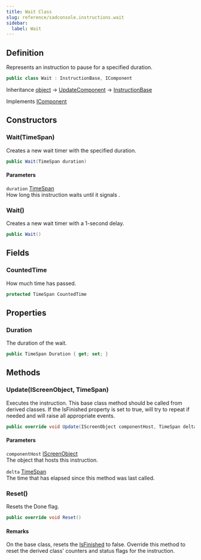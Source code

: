 ```yaml
---
title: Wait Class
slug: reference/sadconsole.instructions.wait
sidebar:
  label: Wait
---
```

## Definition

Represents an instruction to pause for a specified duration.

```csharp title="C#"
public class Wait : InstructionBase, IComponent
```

Inheritance [object](https://learn.microsoft.com/dotnet/api/system.object/) → [UpdateComponent](../sadconsole.components.updatecomponent/) → [InstructionBase](../sadconsole.instructions.instructionbase/)

Implements [IComponent](../sadconsole.components.icomponent/)

## Constructors

### Wait(TimeSpan)

Creates a new wait timer with the specified duration.

```csharp title="C#"
public Wait(TimeSpan duration)
```

#### Parameters

`duration` [TimeSpan](https://learn.microsoft.com/dotnet/api/system.timespan/)  
How long this instruction waits until it signals <xref href="SadConsole.Instructions.InstructionBase.IsFinished" data-throw-if-not-resolved="false"></xref>.


### Wait()

Creates a new wait timer with a 1-second delay.

```csharp title="C#"
public Wait()
```


## Fields

### CountedTime

How much time has passed.

```csharp title="C#"
protected TimeSpan CountedTime
```

## Properties

### Duration

The duration of the wait.

```csharp title="C#"
public TimeSpan Duration { get; set; }
```

## Methods

### Update(IScreenObject, TimeSpan)

Executes the instruction. This base class method should be called from derived classes. If the IsFinished property is set to true, will try to repeat if needed and will raise all appropriate events.

```csharp title="C#"
public override void Update(IScreenObject componentHost, TimeSpan delta)
```

#### Parameters

`componentHost` [IScreenObject](../sadconsole.iscreenobject/)  
The object that hosts this instruction.

`delta` [TimeSpan](https://learn.microsoft.com/dotnet/api/system.timespan/)  
The time that has elapsed since this method was last called.


### Reset()

Resets the Done flag.

```csharp title="C#"
public override void Reset()
```

#### Remarks

On the base class, resets the [IsFinished](../sadconsole.instructions.instructionbase/#isfinished/) to false. Override this method to reset the derived class' counters and status flags for the instruction.